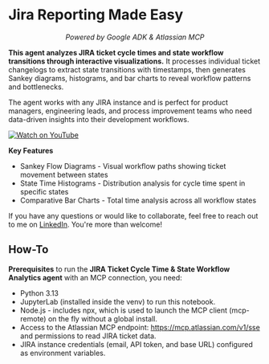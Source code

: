 # Jira Reporting Made Easy

<p style="text-align: center;"><em>Powered by Google ADK &amp; Atlassian MCP</em></p>

**This agent analyzes JIRA ticket cycle times and state workflow transitions through interactive visualizations.** It processes individual ticket changelogs to extract state transitions with timestamps, then generates Sankey diagrams, histograms, and bar charts to reveal workflow patterns and bottlenecks. 

The agent works with any JIRA instance and is perfect for product managers, engineering leads, and process improvement teams who need data-driven insights into their development workflows.

[![Watch on YouTube](https://img.shields.io/badge/Watch%20on-YouTube-red?logo=youtube&style=for-the-badge)](https://youtu.be/vKniUPrz51Y) 


**Key Features**

* Sankey Flow Diagrams - Visual workflow paths showing ticket movement between states
* State Time Histograms - Distribution analysis for cycle time spent in specific states
* Comparative Bar Charts - Total time analysis across all workflow states

If you have any questions or would like to collaborate, feel free to reach out to me on [LinkedIn](https://www.linkedin.com/in/jenya-stoeva-60477249/). You're more than welcome!

## How-To 

**Prerequisites** to run the **JIRA Ticket Cycle Time & State Workflow Analytics agent** with an MCP connection, you need:

* Python 3.13
* JupyterLab (installed inside the venv) to run this notebook.
* Node.js - includes npx, which is used to launch the MCP client (mcp-remote) on the fly without a global install.
* Access to the Atlassian MCP endpoint: https://mcp.atlassian.com/v1/sse and permissions to read JIRA ticket data.
* JIRA instance credentials (email, API token, and base URL) configured as environment variables.
